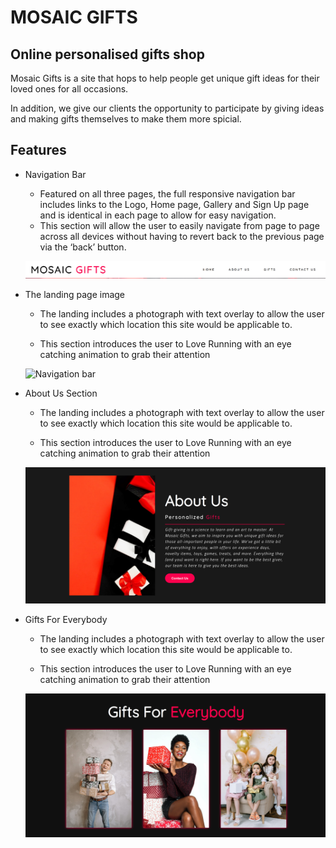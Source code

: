 # MOSAIC GIFTS

## Online personalised gifts shop

Mosaic Gifts is a site that hops to help people get unique gift ideas for their loved ones for all occasions.

In addition, we give our clients the opportunity to participate by giving ideas and making gifts themselves to make them more spicial.

## Features
   - Navigation Bar

     - Featured on all three pages, the full responsive navigation bar includes links to the Logo, Home page, Gallery and Sign Up page and is identical in each page to allow for easy navigation.
     - This section will allow the user to easily navigate from page to page across all devices without having to revert back to the previous page via the ‘back’ button.

     ![Navigation bar](/assets/documentation/navigation-bar.png)
 
   - The landing page image

     - The landing includes a photograph with text overlay to allow the user to see exactly which location this site would be applicable to.

     - This section introduces the user to Love Running with an eye catching animation to grab their attention

     ![Navigation bar](/assets/documentation/homepage-image.png)

- About Us Section

     - The landing includes a photograph with text overlay to allow the user to see exactly which location this site would be applicable to.

     - This section introduces the user to Love Running with an eye catching animation to grab their attention

     ![Navigation bar](/assets/documentation/about-readme.png)

 - Gifts For Everybody

     - The landing includes a photograph with text overlay to allow the user to see exactly which location this site would be applicable to.

     - This section introduces the user to Love Running with an eye catching animation to grab their attention

     ![Navigation bar](/assets/documentation/gifts-readme.png)

 



     




